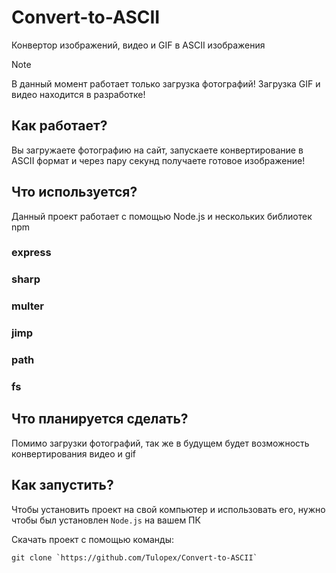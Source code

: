 # Convert-to-ASCII
Конвертор изображений, видео и GIF в ASCII изображения

> [!NOTE]
> В данный момент работает только загрузка фотографий! Загрузка GIF и видео находится в разработке!

## Как работает?
Вы загружаете фотографию на сайт, запускаете конвертирование в ASCII формат и через пару секунд получаете готовое изображение!

## Что используется?
Данный проект работает с помощью Node.js и нескольких библиотек npm

### express

### sharp

### multer

### jimp

### path

### fs

## Что планируется сделать?
Помимо загрузки фотографий, так же в будущем будет возможность конвертирования видео и gif

## Как запустить?

Чтобы установить проект на свой компьютер и использовать его, нужно чтобы был установлен `Node.js` на вашем ПК

Скачать проект с помощью команды:
```
git clone `https://github.com/Tulopex/Convert-to-ASCII`
```
